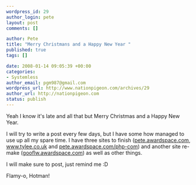 ```yaml
--- 
wordpress_id: 29
author_login: pete
layout: post
comments: []

author: Pete
title: "Merry Christmans and a Happy New Year "
published: true
tags: []

date: 2008-01-14 09:05:39 +00:00
categories: 
- Systemless
author_email: pgm987@gmail.com
wordpress_url: http://www.nationpigeon.com/archives/29
author_url: http://nationpigeon.com
status: publish
---
```

Yeah I know it's late and all that but Merry Christmas and a Happy New Year.

I will try to write a post every few days, but I have some how managed to use up all my spare time.  I have three sites to finish (<a href="http://pete.awardspace.com/">pete.awardspace.com</a>, <a href="http://www.tylee.co.uk">www.tylee.co.uk</a> and <a href="http://pete.awardspace.com/php-com">pete.awardspace.com/php-com</a>)  and another site re-make (<a href="http://gooflw.awardspace.com">gooflw.awardspace.com</a>) as well as other things.

I will make sure to post, just remind me :D

Flamy-o, Hotman!
